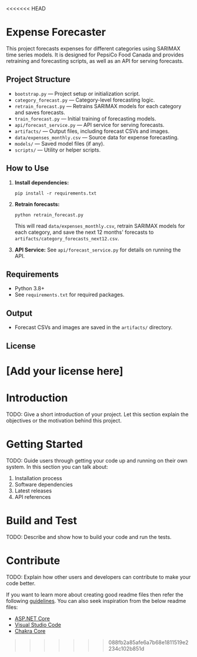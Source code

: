 <<<<<<< HEAD
# Expense Forecaster

This project forecasts expenses for different categories using SARIMAX time series models. It is designed for PepsiCo Food Canada and provides retraining and forecasting scripts, as well as an API for serving forecasts.

## Project Structure

- `bootstrap.py` — Project setup or initialization script.
- `category_forecast.py` — Category-level forecasting logic.
- `retrain_forecast.py` — Retrains SARIMAX models for each category and saves forecasts.
- `train_forecast.py` — Initial training of forecasting models.
- `api/forecast_service.py` — API service for serving forecasts.
- `artifacts/` — Output files, including forecast CSVs and images.
- `data/expenses_monthly.csv` — Source data for expense forecasting.
- `models/` — Saved model files (if any).
- `scripts/` — Utility or helper scripts.

## How to Use

1. **Install dependencies:**
   ```
   pip install -r requirements.txt
   ```

2. **Retrain forecasts:**
   ```
   python retrain_forecast.py
   ```

   This will read `data/expenses_monthly.csv`, retrain SARIMAX models for each category, and save the next 12 months' forecasts to `artifacts/category_forecasts_next12.csv`.

3. **API Service:**
   See `api/forecast_service.py` for details on running the API.

## Requirements

- Python 3.8+
- See `requirements.txt` for required packages.

## Output

- Forecast CSVs and images are saved in the `artifacts/` directory.

## License

[Add your license here]
=======
# Introduction 
TODO: Give a short introduction of your project. Let this section explain the objectives or the motivation behind this project. 

# Getting Started
TODO: Guide users through getting your code up and running on their own system. In this section you can talk about:
1.	Installation process
2.	Software dependencies
3.	Latest releases
4.	API references

# Build and Test
TODO: Describe and show how to build your code and run the tests. 

# Contribute
TODO: Explain how other users and developers can contribute to make your code better. 

If you want to learn more about creating good readme files then refer the following [guidelines](https://docs.microsoft.com/en-us/azure/devops/repos/git/create-a-readme?view=azure-devops). You can also seek inspiration from the below readme files:
- [ASP.NET Core](https://github.com/aspnet/Home)
- [Visual Studio Code](https://github.com/Microsoft/vscode)
- [Chakra Core](https://github.com/Microsoft/ChakraCore)
>>>>>>> 088fb2a85afe6a7b68e1811519e2234c102b851d
